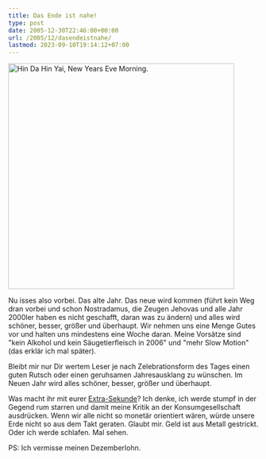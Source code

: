 ```yaml
---
title: Das Ende ist nahe!
type: post
date: 2005-12-30T22:46:00+00:00
url: /2005/12/dasendeistnahe/
lastmod: 2023-09-10T19:14:12+07:00
---
```

[<img width="455" src="//static.flickr.com/42/79628578_8368acd571.jpg" alt="Hin Da Hin Yai, New Years Eve Morning." />][1]

Nu isses also vorbei. Das alte Jahr. Das neue wird kommen (führt kein Weg dran vorbei und schon Nostradamus, die Zeugen Jehovas und alle Jahr 2000ler haben es nicht geschafft, daran was zu ändern) und alles wird schöner, besser, größer und überhaupt. Wir nehmen uns eine Menge Gutes vor und halten uns mindestens eine Woche daran. Meine Vorsätze sind "kein Alkohol und kein Säugetierfleisch in 2006" und "mehr Slow Motion" (das erklär ich mal später).

Bleibt mir nur Dir wertem Leser je nach Zelebrationsform des Tages einen guten Rutsch oder einen geruhsamen Jahresausklang zu wünschen. Im Neuen Jahr wird alles schöner, besser, größer und überhaupt.

Was macht ihr mit eurer [Extra-Sekunde][2]? Ich denke, ich werde stumpf in der Gegend rum starren und damit meine Kritik an der Konsumgesellschaft ausdrücken. Wenn wir alle nicht so monetär orientiert wären, würde unsere Erde nicht so aus dem Takt geraten. Glaubt mir. Geld ist aus Metall gestrickt. Oder ich werde schlafen. Mal sehen.

PS: Ich vermisse meinen Dezemberlohn.

 [1]: http://www.flickr.com/photos/schreibblogade/79628578/ "Hin Da Hin Yai, New Years Eve Morning."
 [2]: http://www.netzeitung.de/wissenschaft/374596.html
